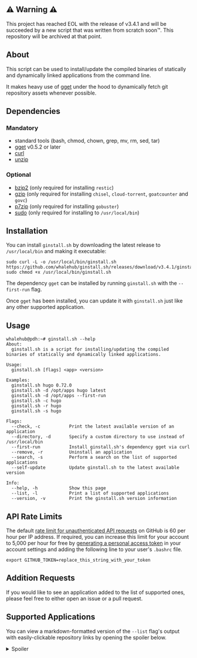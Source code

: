 ## ⚠ Warning ⚠
This project has reached EOL with the release of v3.4.1 and will be succeeded by a new script that was written from scratch soon™. This repository will be archived at that point.

## About
This script can be used to install/update the compiled binaries of statically and dynamically linked applications from the command line.

It makes heavy use of [gget](https://github.com/dpb587/gget) under the hood to dynamically fetch git repository assets whenever possible.

## Dependencies
### Mandatory
- standard tools (bash, chmod, chown, grep, mv, rm, sed, tar) 
- [gget](https://github.com/dpb587/gget) v0.5.2 or later
- [curl](https://packages.debian.org/buster/curl)
- [unzip](https://packages.debian.org/buster/unzip)

### Optional
- [bzip2](https://packages.debian.org/buster/bzip2) (only required for installing `restic`)
- [gzip](https://packages.debian.org/buster/gzip) (only required for installing `chisel`, `cloud-torrent`, `goatcounter` and `govc`)
- [p7zip](https://packages.debian.org/buster/p7zip) (only required for installing `gobuster`)
- [sudo](https://packages.debian.org/buster/sudo) (only required for installing to `/usr/local/bin`)

## Installation
You can install `ginstall.sh` by downloading the latest release to `/usr/local/bin` and making it executable:

```
sudo curl -L -o /usr/local/bin/ginstall.sh https://github.com/whalehub/ginstall.sh/releases/download/v3.4.1/ginstall.sh
sudo chmod +x /usr/local/bin/ginstall.sh
```

The dependency `gget` can be installed by running `ginstall.sh` with the `--first-run` flag.

Once `gget` has been installed, you can update it with `ginstall.sh` just like any other supported application.

## Usage
```
whalehub@pdh:~# ginstall.sh --help
About:
  ginstall.sh is a script for installing/updating the compiled binaries of statically and dynamically linked applications.

Usage:
  ginstall.sh [flags] <app> <version>

Examples:
  ginstall.sh hugo 0.72.0
  ginstall.sh -d /opt/apps hugo latest
  ginstall.sh -d /opt/apps --first-run
  ginstall.sh -c hugo
  ginstall.sh -r hugo
  ginstall.sh -s hugo

Flags:
  --check, -c           Print the latest available version of an application
  --directory, -d       Specify a custom directory to use instead of /usr/local/bin
  --first-run           Install ginstall.sh's dependency gget via curl
  --remove, -r          Uninstall an application
  --search, -s          Perform a search on the list of supported applications
  --self-update         Update ginstall.sh to the latest available version

Info:
  --help, -h            Show this page
  --list, -l            Print a list of supported applications
  --version, -v         Print the ginstall.sh version information
```

## API Rate Limits
The default [rate limit for unauthenticated API requests](https://developer.github.com/v3/#rate-limiting) on GitHub is 60 per hour per IP address. If required, you can increase this limit for your account to 5,000 per hour for free by [generating a personal access token](https://github.com/settings/tokens) in your account settings and adding the following line to your user's `.bashrc` file.

```
export GITHUB_TOKEN=replace_this_string_with_your_token
```

## Addition Requests
If you would like to see an application added to the list of supported ones, please feel free to either open an issue or a pull request.

## Supported Applications
You can view a markdown-formatted version of the `--list` flag's output with easily-clickable repository links by opening the spoiler below.

<details>
  <summary>Spoiler</summary>
<p></p>

| Application | Linker Type | Repository |
| ----------- | ----------- | ---------- |
| ali                         | static              | https://github.com/nakabonne/ali |
| amass                       | static              | https://github.com/OWASP/Amass |
| annie                       | static              | https://github.com/iawia002/annie |
| arc                         | static              | https://github.com/mholt/archiver |
| bat                         | dynamic             | https://github.com/sharkdp/bat |
| bed                         | static              | https://github.com/itchyny/bed |
| bombardier                  | static              | https://github.com/codesenberg/bombardier |
| borg                        | dynamic             | https://github.com/borgbackup/borg |
| btm                         | dynamic             | https://github.com/ClementTsang/bottom |
| cavif                       | static              | https://github.com/kornelski/cavif-rs |
| chroma                      | dynamic             | https://github.com/alecthomas/chroma |
| cobalt                      | dynamic             | https://github.com/cobalt-org/cobalt.rs |
| comics-downloader           | static              | https://github.com/Girbons/comics-downloader |
| composer                    | dynamic             | https://github.com/composer/composer |
| croc                        | static              | https://github.com/schollz/croc |
| ctop                        | dynamic             | https://github.com/bcicen/ctop |
| ddgr                        | dynamic             | https://github.com/jarun/ddgr |
| delta                       | dynamic             | https://github.com/dandavison/delta |
| discord-console             | static              | https://github.com/discordconsole-team/DiscordConsole |
| discord-delete              | dynamic             | https://github.com/adversarialtools/discord-delete |
| diskonaut                   | static              | https://github.com/imsnif/diskonaut |
| diskus                      | dynamic             | https://github.com/sharkdp/diskus |
| dive                        | static              | https://github.com/wagoodman/dive |
| docker-credential-pass      | static              | https://github.com/docker/docker-credential-helpers |
| duplicacy                   | static              | https://github.com/gilbertchen/duplicacy |
| ethr                        | dynamic             | https://github.com/microsoft/ethr |
| eureka                      | static              | https://github.com/mimoo/eureka |
| exa                         | dynamic             | https://github.com/ogham/exa |
| fd                          | dynamic             | https://github.com/sharkdp/fd |
| fetch                       | static              | https://github.com/gruntwork-io/fetch |
| ffsend                      | static              | https://github.com/timvisee/ffsend |
| findomain                   | dynamic             | https://github.com/Edu4rdSHL/findomain |
| fzf                         | static              | https://github.com/junegunn/fzf |
| gau                         | static              | https://github.com/lc/gau |
| gget                        | static              | https://github.com/dpb587/gget |
| git-credential-manager-core | dynamic             | https://github.com/microsoft/Git-Credential-Manager-Core |
| git-rewrite-author          | static              | https://github.com/crazy-max/git-rewrite-author |
| gitbatch                    | static              | https://github.com/isacikgoz/gitbatch |
| gitui                       | static              | https://github.com/extrawurst/gitui |
| gobuster                    | dynamic             | https://github.com/OJ/gobuster |
| golangci-lint               | static              | https://github.com/golangci/golangci-lint |
| gomuks                      | static              | https://github.com/tulir/gomuks |
| googler                     | dynamic             | https://github.com/jarun/googler |
| gopass                      | static              | https://github.com/gopasspw/gopass |
| gotop                       | dynamic             | https://github.com/xxxserxxx/gotop |
| grex                        | static              | https://github.com/pemistahl/grex |
| grv                         | static              | https://github.com/rgburke/grv |
| haste                       | dynamic             | https://github.com/zneix/haste-client |
| hexyl                       | dynamic             | https://github.com/sharkdp/hexyl |
| httprobe                    | dynamic             | https://github.com/tomnomnom/httprobe |
| hugo                        | static              | https://github.com/gohugoio/hugo |
| hugo-extended               | dynamic             | https://github.com/gohugoio/hugo |
| hyperfine                   | dynamic             | https://github.com/sharkdp/hyperfine |
| identity                    | static              | https://github.com/storj/storj |
| imdl                        | static              | https://github.com/casey/intermodal |
| k6                          | static              | https://github.com/loadimpact/k6 |
| kompose                     | static              | https://github.com/kubernetes/kompose |
| lazydocker                  | static              | https://github.com/jesseduffield/lazydocker |
| lazygit                     | static              | https://github.com/jesseduffield/lazygit |
| lego                        | static              | https://github.com/go-acme/lego |
| lsd                         | dynamic             | https://github.com/Peltoche/lsd |
| lucid                       | dynamic             | https://github.com/sharkdp/lucid |
| mcrcon                      | dynamic             | https://github.com/Tiiffi/mcrcon |
| mdbook                      | dynamic             | https://github.com/rust-lang/mdBook |
| minify                      | static              | https://github.com/tdewolff/minify |
| mkcert                      | static              | https://github.com/FiloSottile/mkcert |
| monolith                    | dynamic             | https://github.com/Y2Z/monolith |
| naabu                       | dynamic             | https://github.com/projectdiscovery/naabu |
| nnn                         | static              | https://github.com/jarun/nnn |
| pastel                      | dynamic             | https://github.com/sharkdp/pastel |
| plexdrive                   | dynamic             | https://github.com/plexdrive/plexdrive |
| plik                        | dynamic             | https://github.com/root-gg/plik |
| podman                      | dynamic             | https://github.com/containers/podman |
| qalc                        | dynamic             | https://github.com/Qalculate/libqalculate |
| rage                        | dynamic             | https://github.com/str4d/rage |
| rage-keygen                 | dynamic             | https://github.com/str4d/rage |
| rclone                      | static              | https://github.com/rclone/rclone |
| restic                      | static              | https://github.com/restic/restic |
| rg                          | static              | https://github.com/BurntSushi/ripgrep |
| rga                         | static              | https://github.com/phiresky/ripgrep-all |
| rga-preproc                 | static              | https://github.com/phiresky/ripgrep-all |
| shellcheck                  | static              | https://github.com/koalaman/shellcheck |
| shfmt                       | static              | https://github.com/mvdan/sh |
| slack-term                  | static              | https://github.com/erroneousboat/slack-term |
| ssh-auditor                 | static              | https://github.com/ncsa/ssh-auditor |
| starship                    | dynamic             | https://github.com/starship/starship |
| stegify                     | static              | https://github.com/DimitarPetrov/stegify |
| step                        | static              | https://github.com/smallstep/cli |
| tldr                        | static              | https://github.com/isacikgoz/tldr |
| tmate                       | static              | https://github.com/tmate-io/tmate |
| topgrade                    | dynamic             | https://github.com/r-darwish/topgrade |
| trivy                       | static              | https://github.com/aquasecurity/trivy |
| txeh                        | static              | https://github.com/txn2/txeh |
| upx                         | static              | https://github.com/upx/upx |
| vegeta                      | static              | https://github.com/tsenart/vegeta |
| vivid                       | dynamic             | https://github.com/sharkdp/vivid |
| wuzz                        | static              | https://github.com/asciimoo/wuzz |
| yq                          | static              | https://github.com/mikefarah/yq |
| zenith                      | static              | https://github.com/bvaisvil/zenith |
| zola                        | dynamic             | https://github.com/getzola/zola |
| zoxide                      | dynamic             | https://github.com/ajeetdsouza/zoxide |
</details>
